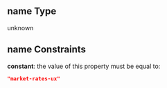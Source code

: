 ## name Type

unknown

## name Constraints

**constant**: the value of this property must be equal to:

```json
"market-rates-ux"
```
